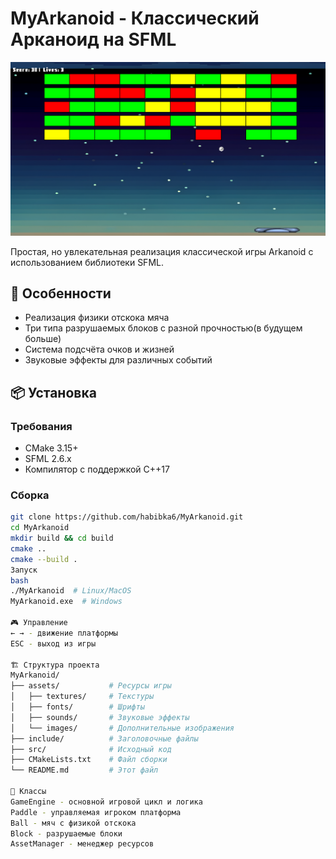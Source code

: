 # MyArkanoid - Классический Арканоид на SFML

![Game Screenshot](assets/screenshot_gameplay.png) <!-- Добавьте скриншот позже -->

Простая, но увлекательная реализация классической игры Arkanoid с использованием библиотеки SFML.

## 🚀 Особенности

- Реализация физики отскока мяча
- Три типа разрушаемых блоков с разной прочностью(в будущем больше)
- Система подсчёта очков и жизней
- Звуковые эффекты для различных событий

## 📦 Установка

### Требования
- CMake 3.15+
- SFML 2.6.x
- Компилятор с поддержкой C++17

### Сборка
```bash
git clone https://github.com/habibka6/MyArkanoid.git
cd MyArkanoid
mkdir build && cd build
cmake ..
cmake --build .
Запуск
bash
./MyArkanoid  # Linux/MacOS
MyArkanoid.exe  # Windows

🎮 Управление
← → - движение платформы
ESC - выход из игры

🏗️ Структура проекта
MyArkanoid/
├── assets/           # Ресурсы игры
│   ├── textures/     # Текстуры
│   ├── fonts/        # Шрифты
│   ├── sounds/       # Звуковые эффекты
│   └── images/       # Дополнительные изображения
├── include/          # Заголовочные файлы
├── src/              # Исходный код
├── CMakeLists.txt    # Файл сборки
└── README.md         # Этот файл

📝 Классы
GameEngine - основной игровой цикл и логика
Paddle - управляемая игроком платформа
Ball - мяч с физикой отскока
Block - разрушаемые блоки
AssetManager - менеджер ресурсов
